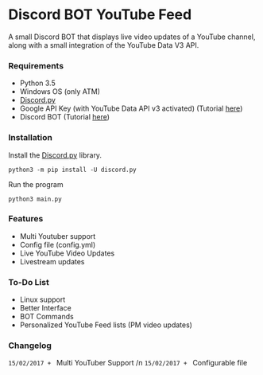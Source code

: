 # Discord BOT YouTube Feed

A small Discord BOT that displays live video updates of a YouTube channel, along with a small integration of the YouTube Data V3 API.

### Requirements
- Python 3.5
- Windows OS (only ATM)
- [Discord.py](https://github.com/Rapptz/discord.py)
- Google API Key (with YouTube Data API v3 activated) (Tutorial [here](https://developers.google.com/youtube/v3/getting-started))
- Discord BOT (Tutorial [here](https://github.com/reactiflux/discord-irc/wiki/Creating-a-discord-bot-&-getting-a-token))

### Installation
Install the [Discord.py](https://github.com/Rapptz/discord.py) library.
```
python3 -m pip install -U discord.py
```
Run the program
```
python3 main.py
```

### Features
- Multi Youtuber support
- Config file (config.yml)
- Live YouTube Video Updates
- Livestream updates

### To-Do List
- Linux support
- Better Interface
- BOT Commands
- Personalized YouTube Feed lists (PM video updates)

### Changelog
`15/02/2017 + ` Multi YouTuber Support /n
`15/02/2017 + ` Configurable file
